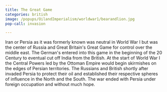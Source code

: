 ```yaml
---
title: The Great Game
categories: british
image: /popups/OilandImperialism/worldwar1/bearandlion.jpg
pop-call: invasion

---
```


Iran or Persia as it was formerly known was neutral in World War I but was the center of Russia and Great Britain's Great Game for control over the middle east. The German's entered into this game in the beginning of the 20 Century to eventual cut off India from the British. At the start of World War I the Central Powers led by the Ottoman Empire would begin skirmishes on the edges of Persian territories. The Russians and British shortly after invaded Persia to protect their oil and established their respective spheres of influence in the North and the South. The war ended with Persia under foreign occupation and without much hope.


